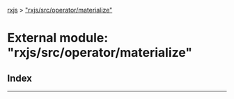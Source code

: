[rxjs](../README.md) > ["rxjs/src/operator/materialize"](../modules/_rxjs_src_operator_materialize_.md)

# External module: "rxjs/src/operator/materialize"

## Index

---

